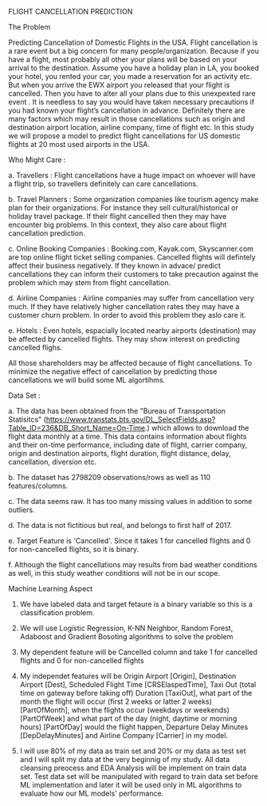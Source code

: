 FLIGHT CANCELLATION PREDICTION
   
The Problem

Predicting Cancellation of Domestic Flights in the USA. Flight cancellation is a rare event but a big concern for many people/organization. Because if you have a flight, most probably all other your plans will be based on your arrival to the destination. Assume you have a holiday plan in LA, you booked your hotel, you rented your car, you made a reservation for an activity etc. But when you arrive the EWX airport you released that your flight is cancelled. Then you have to alter all your plans due to this unexpexted rare event . It is needless to say you would have taken necessary precautions if you had known your flight’s cancellation in advance. Definitely there are many factors which may result in those cancellations such as origin and destination airport location, airline company, time of flight etc. In this study we will propose a model to predict flight cancellations for US domestic flights at 20 most used airports in the USA.

Who Might Care :

a. Travellers : Flight cancellations have a huge impact on whoever will have a flight trip, so travellers definitely can care cancellations.

b. Travel Planners : Some organization companies like tourism agency make plan for their organizations. For instance they sell cultural/historical or holiday travel package. If their flight cancelled then they may have encounter big problems. In this context, they also care about flight cancellation prediction.

c. Online Booking Companies : Booking.com, Kayak.com, Skyscanner.com are top online flight ticket selling companies. Cancelled flights will defintely affect their business negatively. If they known in advace/ predict cancellations they can inform their customers to take precaution against the problem which may stem from flight cancellation.

d. Airline Companies : Airline companies may suffer from cancellation very much. If they have relatively higher cancellation rates they may have a customer churn problem. In order to avoid this problem they aslo care it.

e. Hotels : Even hotels, espacially located nearby airports (destination) may be affected by cancelled flights. They may show interest on predicting cancelled flighs.

All those shareholders may be affected because of flight cancellations. To minimize the negative effect of cancellation by predicting those cancellations we will build some ML algortihms.

Data Set :

a. The data has been obtained from the "Bureau of Transportation Statisitcs" (https://www.transtats.bts.gov/DL_SelectFields.asp?Table_ID=236&DB_Short_Name=On-Time.) which allows to download the flight data monthly at a time. This data contains information about flights and their on-time performance, including date of flight, carrier company, origin and destination airports, flight duration, flight distance, delay, cancellation, diversion etc.

b. The dataset has 2798209 observations/rows as well as 110 features/columns.

c. The data seems raw. It has too many missing values in addition to some outliers.

d. The data is not fictitious but real, and belongs to first half of 2017.

e. Target Feature is 'Cancelled'. Since it takes 1 for cancelled flights and 0 for non-cancelled flights, so it is binary.

f. Although the flight cancellations may results from bad weather conditions as well, in this study weather conditions will not be in our scope.

Machine Learning Aspect

1. We have labeled data and target fetaure is a binary variable so this is a classification problem.

2. We will use Logistic Regression, K-NN Neighbor, Random Forest, Adaboost and Gradient Bosoting algorithms to solve the problem

3. My dependent feature will be Cancelled column and take 1 for cancelled flights and 0 for non-cancelled flights

4. My independet features will be Origin Airport [Origin], Destination Airport [Dest], Scheduled Flight Time [CRSElaspedTime], Taxi Out (total time on gateway before taking off) Duration [TaxiOut], what part of the month the flight will occur (first 2 weeks or latter 2 weeks) [PartOfMonth], when the flights occur (weekdays or weekends) [PartOfWeek] and what part of the day (night, daytime or morning hours) [PartOfDay] would the flight happen, Departure Delay Minutes [DepDelayMinutes] and Airline Company [Carrier] in my model.

5. I will use 80% of my data as train set and 20% or my data as test set and I will split my data at the very beginnig of my study. All data cleansing preocess and EDA Analysis will be implement on train data set. Test data set will be manipulated with regard to train data set before ML implementation and later it will be used only in ML algorithms to evaluate how our ML models' performance.
